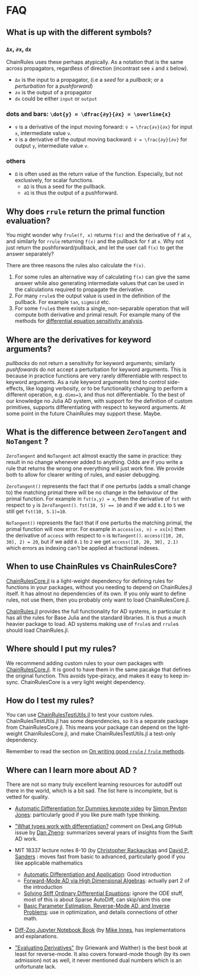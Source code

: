 # FAQ

## What is up with the different symbols?

### `Δx`, `∂x`, `dx`
ChainRules uses these perhaps atypically.
As a notation that is the same across propagators, regardless of direction (incontrast see `ẋ` and `x̄` below).

 - `Δx` is the input to a propagator, (i.e a _seed_ for a _pullback_; or a _perturbation_ for a _pushforward_)
 - `∂x` is the output of a propagator
 - `dx` could be either `input` or `output`


### dots and bars: ``\dot{y} = \dfrac{∂y}{∂x} = \overline{x}``
 - `v̇` is a derivative of the input moving forward: ``v̇ = \frac{∂v}{∂x}`` for input ``x``, intermediate value ``v``.
 - `v̄` is a derivative of the output moving backward: ``v̄ = \frac{∂y}{∂v}`` for output ``y``, intermediate value ``v``.

### others
 - `Ω` is often used as the return value of the function. Especially, but not exclusively, for scalar functions.
     - `ΔΩ` is thus a seed for the pullback.
     - `∂Ω` is thus the output of a pushforward.


## Why does `rrule` return the primal function evaluation?
You might wonder why `frule(f, x)` returns `f(x)` and the derivative of `f` at `x`, and similarly for `rrule` returning `f(x)` and the pullback for `f` at `x`.
Why not just return the pushforward/pullback, and let the user call `f(x)` to get the answer separately?

There are three reasons the rules also calculate the `f(x)`.
1. For some rules an alternative way of calculating `f(x)` can give the same answer while also generating intermediate values that can be used in the calculations required to propagate the derivative.
2. For many `rrule`s the output value is used in the definition of the pullback. For example `tan`, `sigmoid` etc.
3. For some `frule`s there exists a single, non-separable operation that will compute both derivative and primal result. For example many of the methods for [differential equation sensitivity analysis](https://docs.juliadiffeq.org/stable/analysis/sensitivity/#sensitivity-1).

## Where are the derivatives for keyword arguments?
_pullbacks_ do not return a sensitivity for keyword arguments;
similarly _pushfowards_ do not accept a perturbation for keyword arguments.
This is because in practice functions are very rarely differentiable with respect to keyword arguments.
As a rule keyword arguments tend to control side-effects, like logging verbosity,
or to be functionality changing to perform a different operation, e.g. `dims=3`, and thus not differentiable.
To the best of our knowledge no Julia AD system, with support for the definition of custom primitives, supports differentiating with respect to keyword arguments.
At some point in the future ChainRules may support these. Maybe.


## What is the difference between `ZeroTangent` and `NoTangent` ?
`ZeroTangent` and `NoTangent` act almost exactly the same in practice: they result in no change whenever added to anything.
Odds are if you write a rule that returns the wrong one everything will just work fine.
We provide both to allow for clearer writing of rules, and easier debugging.

`ZeroTangent()` represents the fact that if one perturbs (adds a small change to) the matching primal there will be no change in the behaviour of the primal function.
For example in `fst(x,y) = x`, then the derivative of `fst` with respect to `y` is `ZeroTangent()`.
`fst(10, 5) == 10` and if we add `0.1` to `5` we still get `fst(10, 5.1)=10`.

`NoTangent()` represents the fact that if one perturbs the matching primal, the primal function will now error.
For example in `access(xs, n) = xs[n]` then the derivative of `access` with respect to `n` is `NoTangent()`.
`access([10, 20, 30], 2) = 20`, but if we add `0.1` to `2` we get `access([10, 20, 30], 2.1)` which errors as indexing can't be applied at fractional indexes.


## When to use ChainRules vs ChainRulesCore?

[ChainRulesCore.jl](https://github.com/JuliaDiff/ChainRulesCore.jl) is a light-weight dependency for defining rules for functions in your packages, without you needing to depend on ChainRules.jl itself.
It has almost no dependencies of its own.
If you only want to define rules, not use them, then you probably only want to load ChainRulesCore.jl.

[ChainRules.jl](https://github.com/JuliaDiff/ChainRules.jl) provides the full functionality for AD systems, in particular it has all the rules for Base Julia and the standard libraries.
It is thus a much heavier package to load.
AD systems making use of `frule`s and `rrule`s should load ChainRules.jl.

## Where should I put my rules?

We recommend adding custom rules to your own packages with [ChainRulesCore.jl](https://github.com/JuliaDiff/ChainRulesCore.jl).
It is good to have them in the same pacakge that defines the original function.
This avoids type-piracy, and makes it easy to keep in-sync.
ChainRulesCore is a very light weight dependency.

## How do I test my rules?

You can use [ChainRulesTestUtils.jl](https://github.com/JuliaDiff/ChainRulesTestUtils.jl) to test your custom rules.
ChainRulesTestUtils.jl has some dependencies, so it is a separate package from ChainRulesCore.jl.
This means your package can depend on the light-weight ChainRulesCore.jl, and make ChainRulesTestUtils.jl a test-only dependency.

Remember to read the section on [On writing good `rrule` / `frule` methods](@ref).

## Where can I learn more about AD ?
There are not so many truly excellent learning resources for autodiff out there in the world, which is a bit sad.
The list here is incomplete, but is vetted for quality.

 - [Automatic Differentiation for Dummies keynote video](https://www.youtube.com/watch?v=FtnkqIsfNQc) by [Simon Peyton Jones](https://github.com/simonpj): particularly good if you like pure math type thinking.

 - ["What types work with differentiation?](https://github.com/google-research/dex-lang/issues/454#issuecomment-766089519) comment on DexLang GitHub issue by [Dan Zheng](https://github.com/dan-zheng): summarizes several years of insights from the Swift AD work.

 - MIT 18337 lecture notes 8-10 (by [Christopher Rackauckas](https://github.com/ChrisRackauckas) and [David P. Sanders](https://github.com/dpsanders)  : moves fast from basic to advanced, particularly good if you like applicable mathematics
   - [Automatic Differentiation and Application](https://mitmath.github.io/18337/lecture8/automatic_differentiation): Good introduction
   - [Forward-Mode AD via High Dimensional Algebras](https://mitmath.github.io/18337/lecture9/autodiff_dimensions): actually part 2 of the introduction
   - [Solving Stiff Ordinary Differential Equations](https://mitmath.github.io/18337/lecture9/stiff_odes): ignore the ODE stuff, most of this is about Sparse AutoDiff, can skip/skim this one
   - [Basic Parameter Estimation, Reverse-Mode AD, and Inverse Problems](https://mitmath.github.io/18337/lecture10/estimation_identification): use in optimization, and details connections of other math.

 - [Diff-Zoo Jupyter Notebook Book](https://github.com/MikeInnes/diff-zoo)  (by [Mike Innes](https://github.com/MikeInnes/diff-zoo), has implementations and explanations.

 - ["Evaluating Derivatives"](https://dl.acm.org/doi/book/10.5555/1455489) (by Griewank and Walther) is the best book at least for reverse-mode.
It also covers forward-mode though (by its own admission) not as well, it never mentioned dual numbers which is an unfortunate lack.
